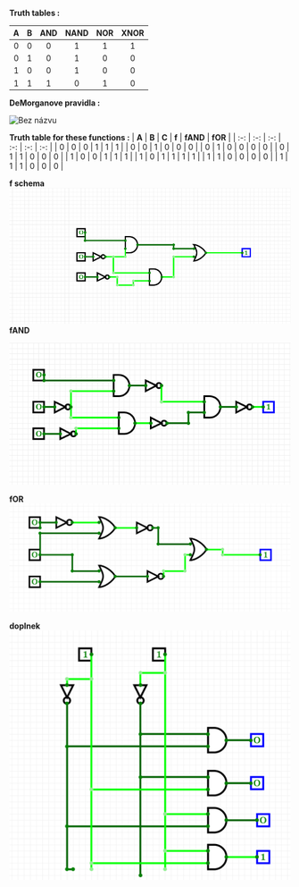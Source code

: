 **Truth tables :**

| **A** | **B** | **AND** | **NAND** | **NOR** | **XNOR** |
| :-: | :-: | :-: | :-: | :-: | :-: |
| 0 | 0 | 0 | 1 | 1 | 1 |
| 0 | 1 | 0 | 1 | 0 | 0 |
| 1 | 0 | 0 | 1 | 0 | 0 |
| 1 | 1 | 1 | 0 | 1 | 0 |

**DeMorganove pravidla :**

![Bez názvu](https://user-images.githubusercontent.com/60688750/74787775-514ddb00-52b0-11ea-9f9d-4395ee94dd52.png)

**Truth table for these functions :** 
| **A** | **B** | **C** | **f** | **fAND** | **fOR** |
| :-: | :-: | :-: | :-: | :-: | :-: |
| 0 | 0 | 0 | 1 | 1 | 1 |
| 0 | 0 | 1 | 0 | 0 | 0 |
| 0 | 1 | 0 | 0 | 0 | 0 |
| 0 | 1 | 1 | 0 | 0 | 0 |
| 1 | 0 | 0 | 1 | 1 | 1 |
| 1 | 0 | 1 | 1 | 1 | 1 |
| 1 | 1 | 0 | 0 | 0 | 0 |
| 1 | 1 | 1 | 0 | 0 | 0 |

**f schema**
![Bez názvu](https://raw.githubusercontent.com/xforma18/Digital-electronics-1/master/Labs/01-gates/f.png)
**fAND**

![](https://raw.githubusercontent.com/xforma18/Digital-electronics-1/master/Labs/01-gates/fAND.png)

**fOR**
![](https://raw.githubusercontent.com/xforma18/Digital-electronics-1/master/Labs/01-gates/fOR.png)

**doplnek**
![](https://raw.githubusercontent.com/xforma18/Digital-electronics-1/master/Labs/01-gates/f%2B.png)
